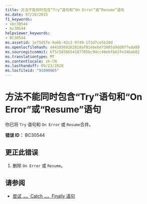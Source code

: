 ```yaml
---
title: 方法不能同时包含“Try”语句和“On Error”或“Resume”语句
ms.date: 07/20/2015
f1_keywords:
- vbc30544
- bc30544
helpviewer_keywords:
- BC30544
ms.assetid: 1e75d5fe-9a6b-43c2-9749-1f2d7ce5b10d
ms.openlocfilehash: d4418569262818af01ebebe73805a9dd8ffeda89
ms.sourcegitcommit: bf5c5850654187705bc94cc40ebfb62fe346ab02
ms.translationtype: MT
ms.contentlocale: zh-CN
ms.lasthandoff: 09/23/2020
ms.locfileid: "91099965"
---
```

# <a name="method-cannot-contain-both-a-try-statement-and-an-on-error-or-resume-statement"></a>方法不能同时包含“Try”语句和“On Error”或“Resume”语句

你已将 `Try` 语句和 `On Error` 或 `Resume`合并。  
  
 **错误 ID：** BC30544  
  
## <a name="to-correct-this-error"></a>更正此错误  
  
1. 删除 `On Error` 或 `Resume`。  
  
## <a name="see-also"></a>请参阅

- [尝试 .。。Catch .。。Finally 语句](../language-reference/statements/try-catch-finally-statement.md)
